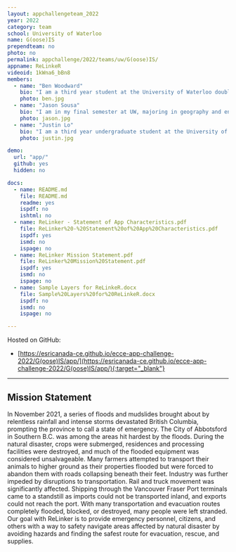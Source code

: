 ```yaml
---
layout: appchallengeteam_2022
year: 2022
category: team
school: University of Waterloo
name: G(oose)IS
prependteam: no
photo: no
permalink: appchallenge/2022/teams/uw/G(oose)IS/
appname: ReLinkeR
videoid: 1kWna6_bBn8
members:
  - name: "Ben Woodward"
    bio: "I am a third year student at the University of Waterloo double-majoring in Geography and Earth Sciences. I am a former gold medalist at the International Geography Olympiad, placing third worldwide in 2019. My areas of interest include geography education and digital humanities, and I enjoy applying my web development and web GIS skills to both of these areas. Some of my projects include www.geoworkshops.ca, a free repository of geography-related workshops and resources for high school students and teachers, and www.bayfieldhistoricalwebmap.ca, a digital atlas that showcases historical photographs, postcards, and maps from Bayfield Ontario."
    photo: ben.jpg
  - name: "Jason Sousa"
    bio: "I am in my final semester at UW, majoring in geography and environmental management. I am interested in human interactions with the environment and how infrastructure development impacts ecological systems, particularly effects of development on our water resources. I have work experience in environmental assessment and post-construction monitoring, which initially seeded my interest in these areas. When I’m not looking at maps, I listen to a lot of music."
    photo: jason.jpg
  - name: "Justin Lo"
    bio: "I am a third year undergraduate student at the University of Waterloo majoring in Geomatics. My interests involve using GIS to address social issues prevalent in the global landscape and geography education. Some of my projects include developing a lookup application for the City of Waterloo and working on the COVID-19 animation project for the UW Geospatial Club. In my free time I enjoy rock-climbing, watching tv with my family, and spending time with my dog."
    photo: justin.jpg

demo:
  url: "app/"
  github: yes
  hidden: no

docs:
  - name: README.md
    file: README.md
    readme: yes
    ispdf: no
    ishtml: no
  - name: ReLinker - Statement of App Characteristics.pdf
    file: ReLinker%20-%20Statement%20of%20App%20Characteristics.pdf
    ispdf: yes
    ismd: no
    ispage: no
  - name: ReLinker Mission Statement.pdf
    file: ReLinker%20Mission%20Statement.pdf
    ispdf: yes
    ismd: no
    ispage: no
  - name: Sample Layers for ReLinkeR.docx
    file: Sample%20Layers%20for%20ReLinkeR.docx
    ispdf: no
    ismd: no
    ispage: no

---
```


Hosted on GitHub:

- [https://esricanada-ce.github.io/ecce-app-challenge-2022/G(oose)IS/app/](https://esricanada-ce.github.io/ecce-app-challenge-2022/G(oose)IS/app/){:target="_blank"}

---

## Mission Statement

In November 2021, a series of floods and mudslides brought about by relentless rainfall and intense storms devastated British Columbia, prompting the province to call a state of emergency. The City of Abbotsford in Southern B.C. was among the areas hit hardest by the floods. During the natural disaster, crops were submerged, residences and processing facilities were destroyed, and much of the flooded equipment was considered unsalvageable. Many farmers attempted to transport their animals to higher ground as their properties flooded but were forced to abandon them with roads collapsing beneath their feet. Industry was further impeded by disruptions to transportation. Rail and truck movement was significantly affected. Shipping through the Vancouver Fraser Port terminals came to a standstill as imports could not be transported inland, and exports could not reach the port. With many transportation and evacuation routes completely flooded, blocked, or destroyed, many people were left stranded. Our goal with ReLinker is to provide emergency personnel, citizens, and others with a way to safety navigate areas affected by natural disaster by avoiding hazards and finding the safest route for evacuation, rescue, and supplies.
